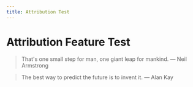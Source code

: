 ```yaml
---
title: Attribution Test
---
```


# Attribution Feature Test

> That's one small step for man, one giant leap for mankind.
> — Neil Armstrong

> The best way to predict the future is to invent it.
> — Alan Kay
